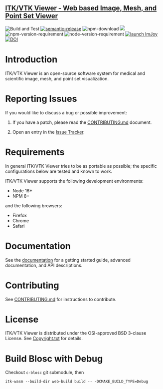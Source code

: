 ## [ITK/VTK Viewer - Web based Image, Mesh, and Point Set Viewer](http://kitware.github.io/itk-vtk-viewer/)

![Build and Test](https://github.com/Kitware/itk-vtk-viewer/workflows/Build%20and%20Test/badge.svg)
[![semantic-release](https://img.shields.io/badge/%20%20%F0%9F%93%A6%F0%9F%9A%80-semantic--release-e10079.svg)](https://github.com/semantic-release/semantic-release)
![npm-download](https://img.shields.io/npm/dm/itk-vtk-viewer.svg)
[![](https://data.jsdelivr.com/v1/package/npm/itk-vtk-viewer/badge?style=rounded)](https://www.jsdelivr.com/package/npm/itk-vtk-viewer)
![npm-version-requirement](https://img.shields.io/badge/npm->=8.0.0-brightgreen.svg)
![node-version-requirement](https://img.shields.io/badge/node->=12.0.0-brightgreen.svg)
[![launch ImJoy](https://imjoy.io/static/badge/launch-imjoy-badge.svg)](http://imjoy.io/#/app?plugin=https://kitware.github.io/itk-vtk-viewer/app/)
[![DOI](https://zenodo.org/badge/92198432.svg)](https://zenodo.org/badge/latestdoi/92198432)

# Introduction

ITK/VTK Viewer is an open-source software system for medical and
scientific image, mesh, and point set visualization.

# Reporting Issues

If you would like to discuss a bug or possible improvement:

1. If you have a patch, please read the [CONTRIBUTING.md][] document.

2. Open an entry in the [Issue Tracker][].

[contributing.md]: CONTRIBUTING.md
[issue tracker]: https://github.com/Kitware/itk-vtk-viewer/issues

# Requirements

In general ITK/VTK Viewer tries to be as portable as possible; the specific configurations below are tested and known to work.

ITK/VTK Viewer supports the following development environments:

- Node 16+
- NPM 8+

and the following browsers:

- Firefox
- Chrome
- Safari

# Documentation

See the [documentation](https://kitware.github.io/itk-vtk-viewer) for a
getting started guide, advanced documentation, and API descriptions.

# Contributing

See [CONTRIBUTING.md](CONTRIBUTING.md) for instructions to contribute.

# License

ITK/VTK Viewer is distributed under the OSI-approved BSD 3-clause License.
See [Copyright.txt][] for details.

[copyright.txt]: Copyright.txt

# Build Blosc with Debug

Checkout `c-blosc` git submodule, then

`itk-wasm --build-dir web-build build -- -DCMAKE_BUILD_TYPE=Debug`
